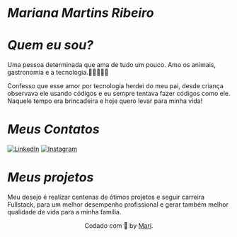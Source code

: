 # *Mariana Martins Ribeiro*

# *Quem eu sou?*
        
Uma pessoa determinada que ama de tudo um pouco. Amo os animais, gastronomia e a tecnologia.🐯🍟👩🏻‍💻

Confesso que esse amor por tecnologia herdei do meu pai, desde criança observava ele usando códigos e eu sempre tentava fazer códigos como ele. Naquele tempo era brincadeira e hoje quero levar para minha vida! 

# _Meus Contatos_

[![LinkedIn](https://img.shields.io/badge/%20%20LinkedIn-000?style=for-the-badge&logo=Linkedin&logoColor=blue)](www.linkedin.com/in/mariana-martins-ribeiro-7591b7a8)
[![Instagram](https://img.shields.io/badge/%20%20LinkedIn-000?style=for-the-badge&logo=Instagram&logoColor=green)](www.instagram.com/mariipoops)

# _Meus projetos_
Meu desejo é realizar centenas de ótimos projetos e seguir carreira Fullstack, para um melhor desempenho profissional e gerar também melhor qualidade de vida para a minha família.


<div align="center"> Codado com 🧡 by <a href="https://github.com/mariipoops">Mari</a>.</div>